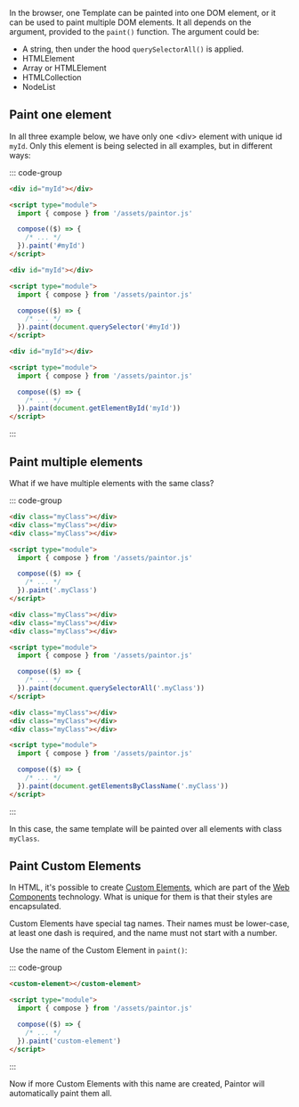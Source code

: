 In the browser, one Template can be painted into one DOM element, or it can be used to paint
multiple DOM elements. It all depends on the argument, provided to the `paint()` function.
The argument could be:

- A string, then under the hood `querySelectorAll()` is applied.
- HTMLElement
- Array or HTMLElement
- HTMLCollection
- NodeList

## Paint one element

In all three example below, we have only one \<div\> element with unique id `myId`. Only this
element is being selected in all examples, but in different ways:

::: code-group
```html [Using a string]
<div id="myId"></div>

<script type="module">
  import { compose } from '/assets/paintor.js'

  compose(($) => {
    /* ... */
  }).paint('#myId')
</script>
```
```html [Using querySelector()]
<div id="myId"></div>

<script type="module">
  import { compose } from '/assets/paintor.js'

  compose(($) => {
    /* ... */
  }).paint(document.querySelector('#myId'))
</script>
```
```html [Using getElementById()]
<div id="myId"></div>

<script type="module">
  import { compose } from '/assets/paintor.js'

  compose(($) => {
    /* ... */
  }).paint(document.getElementById('myId'))
</script>
```
:::

## Paint multiple elements

What if we have multiple elements with the same class?

::: code-group
```html [Using a string]
<div class="myClass"></div>
<div class="myClass"></div>
<div class="myClass"></div>

<script type="module">
  import { compose } from '/assets/paintor.js'

  compose(($) => {
    /* ... */
  }).paint('.myClass')
</script>
```
```html [Using querySelectorAll()]
<div class="myClass"></div>
<div class="myClass"></div>
<div class="myClass"></div>

<script type="module">
  import { compose } from '/assets/paintor.js'

  compose(($) => {
    /* ... */
  }).paint(document.querySelectorAll('.myClass'))
</script>
```
```html [Using getElementsByClassName()]
<div class="myClass"></div>
<div class="myClass"></div>
<div class="myClass"></div>

<script type="module">
  import { compose } from '/assets/paintor.js'

  compose(($) => {
    /* ... */
  }).paint(document.getElementsByClassName('.myClass'))
</script>
```
:::

In this case, the same template will be painted over all elements with class `myClass`.

## Paint Custom Elements

In HTML, it's possible to create [Custom Elements](https://developer.mozilla.org/en-US/docs/Web/Web_Components/Using_custom_elements),
which are part of the [Web Components](https://developer.mozilla.org/en-US/docs/Web/Web_Components)
technology. What is unique for them is that their styles are encapsulated.

Custom Elements have special tag names. Their names must be lower-case, at least one dash is
required, and the name must not start with a number.

Use the name of the Custom Element in `paint()`:

::: code-group
```html
<custom-element></custom-element>

<script type="module">
  import { compose } from '/assets/paintor.js'

  compose(($) => {
    /* ... */
  }).paint('custom-element')
</script>
```
:::

Now if more Custom Elements with this name are created, Paintor will automatically paint them all.
